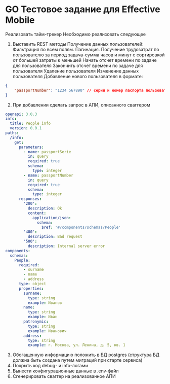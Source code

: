 GO Тестовое задание для Effective Mobile
===================

Реализовать тайм-трекер 
Необходимо реализовать следующее


1. Выставить REST методы
Получение данных пользователей:
Фильтрация по всем полям.
Пагинация.
Получение трудозатрат по пользователю за период задача-сумма часов и минут с сортировкой от большей затраты к меньшей
Начать отсчет времени по задаче для пользователя
Закончить отсчет времени по задаче для пользователя
Удаление пользователя
Изменение данных пользователя
Добавление нового пользователя в формате:
```json
{
	"passportNumber": "1234 567890" // серия и номер паспорта пользователя
}
```
2. При добавлении сделать запрос в АПИ, описанного сваггером
```yaml
openapi: 3.0.3
info:
  title: People info
  version: 0.0.1
paths:
  /info:
    get:
      parameters:
        - name: passportSerie
          in: query
          required: true
          schema:
            type: integer
        - name: passportNumber
          in: query
          required: true
          schema:
            type: integer
      responses:
        '200':
          description: Ok
          content:
            application/json:
              schema:
                $ref: '#/components/schemas/People'
        '400':
          description: Bad request
        '500':
          description: Internal server error
components:
  schemas:
    People:
      required:
        - surname
        - name
        - address
      type: object
      properties:
        surname:
          type: string
          example: Иванов
        name:
          type: string
          example: Иван
        patronymic:
          type: string
          example: Иванович
        address:
          type: string
          example: г. Москва, ул. Ленина, д. 5, кв. 1
```
3. Обогащенную информацию положить в БД postgres (структура БД должна быть создана путем миграций при старте сервиса)
4. Покрыть код debug- и info-логами
5. Вынести конфигурационные данные в .env-файл
6. Сгенерировать сваггер на реализованное АПИ
